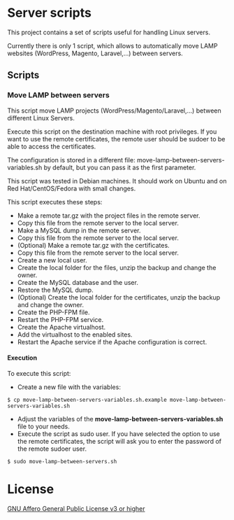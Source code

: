 # Server scripts

This project contains a set of scripts useful for handling Linux servers. 

Currently there is only 1 script, which allows to automatically move 
LAMP websites (WordPress, Magento, Laravel,...) between servers. 

## Scripts

### Move LAMP between servers

This script move LAMP projects (WordPress/Magento/Laravel,...) between 
different Linux Servers.

Execute this script on the destination machine with root privileges. If you 
want to use the remote certificates, the remote user should be sudoer to be 
able to access the certificates.

The configuration is stored in a different file: 
move-lamp-between-servers-variables.sh by default, but you can pass it as the 
first parameter.

This script was tested in Debian machines. It should work on Ubuntu
and on Red Hat/CentOS/Fedora with small changes.

This script executes these steps:
* Make a remote tar.gz with the project files in the remote server.
* Copy this file from the remote server to the local server.
* Make a MySQL dump in the remote server.
* Copy this file from the remote server to the local server.
* (Optional) Make a remote tar.gz with the certificates.
* Copy this file from the remote server to the local server.
* Create a new local user.
* Create the local folder for the files, unzip the backup and change the owner.
* Create the MySQL database and the user.
* Restore the MySQL dump.
* (Optional) Create the local folder for the certificates, unzip the backup 
and change the owner.
* Create the PHP-FPM file.
* Restart the PHP-FPM service.
* Create the Apache virtualhost.
* Add the virtualhost to the enabled sites.
* Restart the Apache service if the Apache configuration is correct.

#### Execution

To execute this script:
* Create a new file with the variables:
```
$ cp move-lamp-between-servers-variables.sh.example move-lamp-between-servers-variables.sh
```
* Adjust the variables of the **move-lamp-between-servers-variables.sh** file 
to your needs.
* Execute the script as sudo user. If you have selected the option to use the 
remote certificates, the script will ask you to enter the password of the 
remote sudoer user.
```
$ sudo move-lamp-between-servers.sh
```

# License
[GNU Affero General Public License v3 or higher](https://www.gnu.org/licenses/agpl-3.0.en.html)